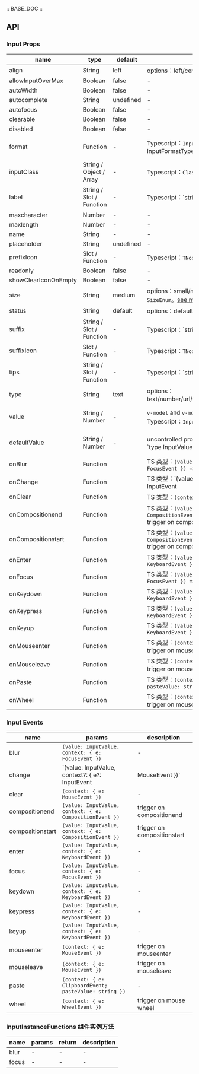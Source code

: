 :: BASE_DOC ::

## API

### Input Props

name | type | default | description | required
-- | -- | -- | -- | --
align | String | left | options：left/center/right | N
allowInputOverMax | Boolean | false | \- | N
autoWidth | Boolean | false | \- | N
autocomplete | String | undefined | \- | N
autofocus | Boolean | false | \- | N
clearable | Boolean | false | \- | N
disabled | Boolean | false | \- | N
format | Function | - | Typescript：`InputFormatType` `type InputFormatType = (value: InputValue) => number | string`。[see more ts definition](https://github.com/Tencent/tdesign-vue-next/tree/develop/src/input/type.ts) | N
inputClass | String / Object / Array | - | Typescript：`ClassName`。[see more ts definition](https://github.com/Tencent/tdesign-vue-next/blob/develop/src/common.ts) | N
label | String / Slot / Function | - | Typescript：`string | TNode`。[see more ts definition](https://github.com/Tencent/tdesign-vue-next/blob/develop/src/common.ts) | N
maxcharacter | Number | - | \- | N
maxlength | Number | - | \- | N
name | String | - | \- | N
placeholder | String | undefined | \- | N
prefixIcon | Slot / Function | - | Typescript：`TNode`。[see more ts definition](https://github.com/Tencent/tdesign-vue-next/blob/develop/src/common.ts) | N
readonly | Boolean | false | \- | N
showClearIconOnEmpty | Boolean | false | \- | N
size | String | medium | options：small/medium/large。Typescript：`SizeEnum`。[see more ts definition](https://github.com/Tencent/tdesign-vue-next/blob/develop/src/common.ts) | N
status | String | default | options：default/success/warning/error | N
suffix | String / Slot / Function | - | Typescript：`string | TNode`。[see more ts definition](https://github.com/Tencent/tdesign-vue-next/blob/develop/src/common.ts) | N
suffixIcon | Slot / Function | - | Typescript：`TNode`。[see more ts definition](https://github.com/Tencent/tdesign-vue-next/blob/develop/src/common.ts) | N
tips | String / Slot / Function | - | Typescript：`string | TNode`。[see more ts definition](https://github.com/Tencent/tdesign-vue-next/blob/develop/src/common.ts) | N
type | String | text | options：text/number/url/tel/password/search/submit/hidden | N
value | String / Number | - | `v-model` and `v-model:value` is supported。Typescript：`InputValue` `type InputValue = string | number`。[see more ts definition](https://github.com/Tencent/tdesign-vue-next/tree/develop/src/input/type.ts) | N
defaultValue | String / Number | - | uncontrolled property。Typescript：`InputValue` `type InputValue = string | number`。[see more ts definition](https://github.com/Tencent/tdesign-vue-next/tree/develop/src/input/type.ts) | N
onBlur | Function |  | TS 类型：`(value: InputValue, context: { e: FocusEvent }) => void`<br/> | N
onChange | Function |  | TS 类型：`(value: InputValue, context?: { e?: InputEvent | MouseEvent }) => void`<br/> | N
onClear | Function |  | TS 类型：`(context: { e: MouseEvent }) => void`<br/> | N
onCompositionend | Function |  | TS 类型：`(value: InputValue, context: { e: CompositionEvent }) => void`<br/>trigger on compositionend | N
onCompositionstart | Function |  | TS 类型：`(value: InputValue, context: { e: CompositionEvent }) => void`<br/>trigger on compositionstart | N
onEnter | Function |  | TS 类型：`(value: InputValue, context: { e: KeyboardEvent }) => void`<br/> | N
onFocus | Function |  | TS 类型：`(value: InputValue, context: { e: FocusEvent }) => void`<br/> | N
onKeydown | Function |  | TS 类型：`(value: InputValue, context: { e: KeyboardEvent }) => void`<br/> | N
onKeypress | Function |  | TS 类型：`(value: InputValue, context: { e: KeyboardEvent }) => void`<br/> | N
onKeyup | Function |  | TS 类型：`(value: InputValue, context: { e: KeyboardEvent }) => void`<br/> | N
onMouseenter | Function |  | TS 类型：`(context: { e: MouseEvent }) => void`<br/>trigger on mouseenter | N
onMouseleave | Function |  | TS 类型：`(context: { e: MouseEvent }) => void`<br/>trigger on mouseleave | N
onPaste | Function |  | TS 类型：`(context: { e: ClipboardEvent; pasteValue: string }) => void`<br/> | N
onWheel | Function |  | TS 类型：`(context: { e: WheelEvent }) => void`<br/>trigger on mouse wheel | N

### Input Events

name | params | description
-- | -- | --
blur | `(value: InputValue, context: { e: FocusEvent })` | \-
change | `(value: InputValue, context?: { e?: InputEvent | MouseEvent })` | \-
clear | `(context: { e: MouseEvent })` | \-
compositionend | `(value: InputValue, context: { e: CompositionEvent })` | trigger on compositionend
compositionstart | `(value: InputValue, context: { e: CompositionEvent })` | trigger on compositionstart
enter | `(value: InputValue, context: { e: KeyboardEvent })` | \-
focus | `(value: InputValue, context: { e: FocusEvent })` | \-
keydown | `(value: InputValue, context: { e: KeyboardEvent })` | \-
keypress | `(value: InputValue, context: { e: KeyboardEvent })` | \-
keyup | `(value: InputValue, context: { e: KeyboardEvent })` | \-
mouseenter | `(context: { e: MouseEvent })` | trigger on mouseenter
mouseleave | `(context: { e: MouseEvent })` | trigger on mouseleave
paste | `(context: { e: ClipboardEvent; pasteValue: string })` | \-
wheel | `(context: { e: WheelEvent })` | trigger on mouse wheel

### InputInstanceFunctions 组件实例方法

name | params | return | description
-- | -- | -- | --
blur | \- | \- | \-
focus | \- | \- | \-
